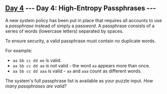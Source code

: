 [Day 4](https://adventofcode.com/2017/day/4) 
 \--- Day 4: High-Entropy Passphrases ---
----------

A new system policy has been put in place that requires all accounts to use a *passphrase* instead of simply a pass*word*. A passphrase consists of a series of words (lowercase letters) separated by spaces.

To ensure security, a valid passphrase must contain no duplicate words.

For example:

* `aa bb cc dd ee` is valid.
* `aa bb cc dd aa` is not valid - the word `aa` appears more than once.
* `aa bb cc dd aaa` is valid - `aa` and `aaa` count as different words.

The system's full passphrase list is available as your puzzle input. *How many passphrases are valid?*